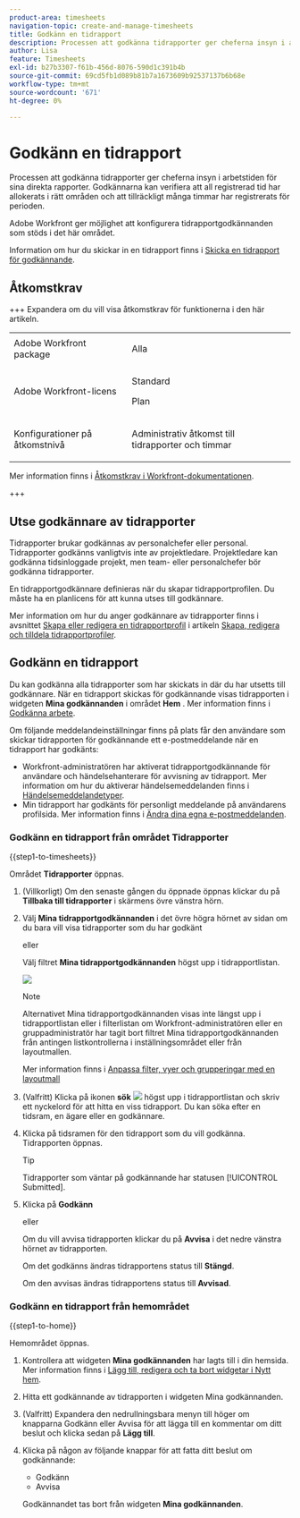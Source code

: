 ```yaml
---
product-area: timesheets
navigation-topic: create-and-manage-timesheets
title: Godkänn en tidrapport
description: Processen att godkänna tidrapporter ger cheferna insyn i arbetstiden för sina direkta rapporter. Godkännarna kan verifiera att all registrerad tid har allokerats i rätt områden och att tillräckligt många timmar har registrerats för perioden.
author: Lisa
feature: Timesheets
exl-id: b27b3307-f61b-456d-8076-590d1c391b4b
source-git-commit: 69cd5fb1d089b81b7a1673609b92537137b6b68e
workflow-type: tm+mt
source-wordcount: '671'
ht-degree: 0%

---
```


# Godkänn en tidrapport

<!--Audited: 8/2024-->

Processen att godkänna tidrapporter ger cheferna insyn i arbetstiden för sina direkta rapporter. Godkännarna kan verifiera att all registrerad tid har allokerats i rätt områden och att tillräckligt många timmar har registrerats för perioden.

Adobe Workfront ger möjlighet att konfigurera tidrapportgodkännanden som stöds i det här området.

Information om hur du skickar in en tidrapport finns i [Skicka en tidrapport för godkännande](../../timesheets/create-and-manage-timesheets/submit-timesheet-for-approval.md).

## Åtkomstkrav

+++ Expandera om du vill visa åtkomstkrav för funktionerna i den här artikeln.

<table style="table-layout:auto">
 <col> 
 <col>
 <tbody> 
  <tr> 
   <td>Adobe Workfront package</td> 
   <td><p>Alla</p></td> 
  </tr> 
  <tr> 
   <td>Adobe Workfront-licens</td> 
   <td>
   <p>Standard</p>
   <p>Plan</p></td>
  </tr> 
  <tr> 
   <td>Konfigurationer på åtkomstnivå</td> 
   <td><p>Administrativ åtkomst till tidrapporter och timmar</p> </td> 
  </tr> 
 </tbody> 
</table>

Mer information finns i [Åtkomstkrav i Workfront-dokumentationen](/help/quicksilver/administration-and-setup/add-users/access-levels-and-object-permissions/access-level-requirements-in-documentation.md).

+++

## Utse godkännare av tidrapporter

Tidrapporter brukar godkännas av personalchefer eller personal. Tidrapporter godkänns vanligtvis inte av projektledare. Projektledare kan godkänna tidsinloggade projekt, men team- eller personalchefer bör godkänna tidrapporter.

En tidrapportgodkännare definieras när du skapar tidrapportprofilen. Du måste ha en planlicens för att kunna utses till godkännare.

Mer information om hur du anger godkännare av tidrapporter finns i avsnittet [Skapa eller redigera en tidrapportprofil](../../timesheets/create-and-manage-timesheets/create-timesheet-profiles.md#create) i artikeln [Skapa, redigera och tilldela tidrapportprofiler](../../timesheets/create-and-manage-timesheets/create-timesheet-profiles.md).

## Godkänn en tidrapport

Du kan godkänna alla tidrapporter som har skickats in där du har utsetts till godkännare. När en tidrapport skickas för godkännande visas tidrapporten i widgeten **Mina godkännanden** i området **Hem** . Mer information finns i [Godkänna arbete](../../review-and-approve-work/manage-approvals/approving-work.md).

Om följande meddelandeinställningar finns på plats får den användare som skickar tidrapporten för godkännande ett e-postmeddelande när en tidrapport har godkänts:

* Workfront-administratören har aktiverat tidrapportgodkännande för användare och händelsehanterare för avvisning av tidrapport. Mer information om hur du aktiverar händelsemeddelanden finns i [Händelsemeddelandetyper](../../administration-and-setup/manage-workfront/emails/event-notifications-available-in-wf.md).
* Min tidrapport har godkänts för personligt meddelande på användarens profilsida. Mer information finns i [Ändra dina egna e-postmeddelanden](/help/quicksilver/workfront-basics/using-notifications/activate-or-deactivate-your-own-event-notifications.md).

### Godkänn en tidrapport från området Tidrapporter

{{step1-to-timesheets}}

Området **Tidrapporter** öppnas.

1. (Villkorligt) Om den senaste gången du öppnade öppnas klickar du på **Tillbaka till tidrapporter** i skärmens övre vänstra hörn.

1. Välj **Mina tidrapportgodkännanden** i det övre högra hörnet av sidan om du bara vill visa tidrapporter som du har godkänt

   eller

   Välj filtret **Mina tidrapportgodkännanden** högst upp i tidrapportlistan.

   ![](assets/my-timesheet-approvals-my-timesheets-pills-on-timesheets-list-nwe-350x58.png)

   >[!NOTE]
   >
   >Alternativet Mina tidrapportgodkännanden visas inte längst upp i tidrapportlistan eller i filterlistan om Workfront-administratören eller en gruppadministratör har tagit bort filtret Mina tidrapportgodkännanden från antingen listkontrollerna i inställningsområdet eller från layoutmallen.
   >
   >Mer information finns i [Anpassa filter, vyer och grupperingar med en layoutmall](../../administration-and-setup/customize-workfront/use-layout-templates/customize-fvg-list-controls-layout-template.md)
   >   
   >

1. (Valfritt) Klicka på ikonen **sök** ![](assets/search-icon.png) högst upp i tidrapportlistan och skriv ett nyckelord för att hitta en viss tidrapport. Du kan söka efter en tidsram, en ägare eller en godkännare.
1. Klicka på tidsramen för den tidrapport som du vill godkänna. Tidrapporten öppnas.

   >[!TIP]
   >
   >Tidrapporter som väntar på godkännande har statusen [!UICONTROL Submitted].


1. Klicka på **Godkänn**

   eller

   Om du vill avvisa tidrapporten klickar du på **Avvisa** i det nedre vänstra hörnet av tidrapporten.

   Om det godkänns ändras tidrapportens status till **Stängd**.

   Om den avvisas ändras tidrapportens status till **Avvisad**.

### Godkänn en tidrapport från hemområdet

{{step1-to-home}}

Hemområdet öppnas.

1. Kontrollera att widgeten **Mina godkännanden** har lagts till i din hemsida. Mer information finns i [Lägg till, redigera och ta bort widgetar i Nytt hem](/help/quicksilver/workfront-basics/using-home/using-the-home-area/add-edit-remove-widgets-in-new-home.md).
1. Hitta ett godkännande av tidrapporten i widgeten Mina godkännanden.
1. (Valfritt) Expandera den nedrullningsbara menyn till höger om knapparna Godkänn eller Avvisa för att lägga till en kommentar om ditt beslut och klicka sedan på **Lägg till**.
1. Klicka på någon av följande knappar för att fatta ditt beslut om godkännande:

   * Godkänn
   * Avvisa

   Godkännandet tas bort från widgeten **Mina godkännanden**.


